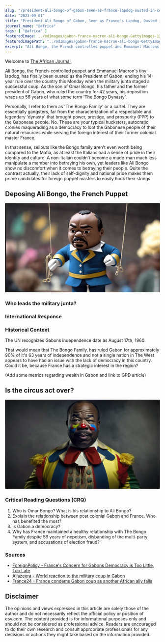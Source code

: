 ```yaml
---
slug: "/president-ali-bongo-of-gabon-seen-as-france-lapdog-ousted-in-coup"
date: "2023-09-01"
title: "President Ali Bongo of Gabon, Seen as France's Lapdog, Ousted in Coup"
journal_name: "@africa"
tags: [ "@africa" ]
featuredImage: ../mdImages/gabon-france-macron-ali-bongo-GettyImages-1247590579.png
featuredImagePath: "../mdImages/gabon-france-macron-ali-bongo-GettyImages-1247590579.png"
excerpt: "Ali Bongo, the French controlled puppet and Emmanuel Macrons lapdog has finally been ousted as President of Gabon, ending his 14 year rule over the country this Monday, when the military junta staged a successful coup."
---
```



Welcome to [The African Journal][TAJ],


Ali Bongo, the French-controlled puppet and Emmanuel Macron's tiny lapdog, has finally been ousted as the President of Gabon, ending his 14-year rule over the country this Monday when the military junta staged a successful coup. As the son of Omar Bongo, his father and the former president of Gabon, who ruled the country for 42 years, his deposition wraps up 56 years of what some term 'The Bongo Dynasty'.

Personally, I refer to them as 'The Bongo Family' or a cartel. They are essentially gangsters, far from the characterization of a respectable and legendary 'dynasty' that brought power, prestige, and prosperity (PPP) to the Gabonese people. No. These are your typical hucksters, autocratic cronies maquerading as a democracy to loot the Gabonese people of their natural resources while serving the foreign interest of their former colonial master France.

In that sense, sellouts like the Bongo family aren't even worth being compared to the Mafia, as at least the Italians had a sense of pride in their identity and culture. A non-Italian couldn't become a made-man much less manipulate a member into betraying his own, yet leaders like Ali Bongo show no discomfort when it comes to betraying their people. Quite the contrast actually, their lack of self-dignity and national pride makes them prime candidates for foreign puppet masters to easily hook their strings. 


## Deposing Ali Bongo, the French Puppet

![Ali Bongo in Clown](../mdImages/ali-bongo-puppet.png)



### Who leads the military junta?


### International Response


### Historical Context

The UN recognizes Gabons independence date as August 17th, 1960. 

That would mean that The Bongo Family, has ruled Gabon for approximately 90% of it's 63 years of independence and not a single nation in The West appears to have had an issue with the lack of democracy in this country. Could it be, because France has a strategic interest in the region?

(Add some metrics regarding wealth in Gabon and link to GPD article)


## Is the circus act over?
![Ali Bongo in Clown](../mdImages/ali-bongo-the-clown.png)

### Critical Reading Questions (CRQ)

1. Who is Omar Bongo? What is his relationship to Ali Bongo?
2. Explain the relationship between post colonial Gabon and France. Who has benefited the most?
3. Is Gabon a democracy?
4. Why has France maintained a healthy relationship with The Bongo Family despite 56 years of nepotism, disbanding of the multi-party system, and accusations of election fraud?



<!-- Notes
* Link to another journal or essay where we break down the Bongo families theft of the nations resources. Compare them to other leaders in the area that have stolen national wealth to buy houses and cars in the U.S and Europe. Show images of these homes and compare to images of the African homes in the countries these men led.
*  -->
 ### Sources
 * <ins>[ForeignPolicy - France's Concern for Gabons Democracy is Too Little, Too Late][FP]</ins>
 * <ins>[Aljazeera - World reaction to the military coup in Gabon ][Aljazeera]</ins>
 * <ins>[France24 - France condems Gabon coup as another African ally falls][France24]</ins>


## Disclaimer

The opinions and views expressed in this article are solely those of the author and do not necessarily reflect the official policy or position of esy.com. The content provided is for informational purposes only and should not be considered as professional advice. Readers are encouraged to do their own research and consult appropriate professionals for any decisions or actions they might take based on the information provided.


[TAJ]: https://www.esy.com/@africa
[France24]: https://www.france24.com/en/live-news/20230830-france-condemns-gabon-coup-as-another-african-ally-falls
[Aljazeera]: https://www.aljazeera.com/news/2023/8/30/world-reaction-to-the-military-coup-in-gabon
[FP]: https://foreignpolicy.com/2023/08/31/gabon-coup-military-africa-france-history-sahel-democracy/